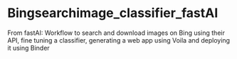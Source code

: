 # Bingsearchimage_classifier_fastAI
From fastAI: Workflow to search and download images on Bing using their API, fine tuning a classifier, generating a web app using Voila and deploying it using Binder
